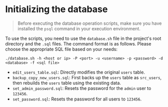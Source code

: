 # Initializing the database

> Before executing the database operation scripts, make sure you have installed the `psql` command in your execution environment.

To use the scripts, you need to use the `database.sh` file in the project's root directory and the `.sql` files.
The command format is as follows. Please choose the appropriate SQL file based on your needs:
```shell
./database.sh -h <host or ip> -P <port> -u <username> -p <password> -d <database> -f <sql file>
```

- `edit_users_table.sql`: Directly modifies the original `users` table.
- `backup_copy_new_users.sql`: First backs up the `users` table as `src_users`, then rebuilds the `users` table using the existing data.
- `set_admin_password.sql`: Resets the password for the `admin` user to `123456`.
- `set_password.sql`: Resets the password for all users to `123456`.